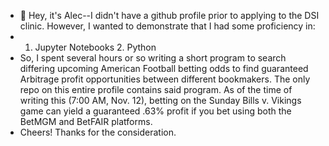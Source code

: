 - 👋 Hey, it's Alec--I didn't have a github profile prior to applying to the DSI clinic. However, I wanted to demonstrate that I had some proficiency in:
- 1. Jupyter Notebooks 2. Python
- So, I spent several hours or so writing a short program to search differing upcoming American Football betting odds to find guaranteed Arbitrage profit opportunities between different bookmakers. The only repo on this entire profile contains said program. As of the time of writing this (7:00 AM, Nov. 12), betting on the Sunday Bills v. Vikings game can yield a guaranteed .63% profit if you bet using both the BetMGM and BetFAIR platforms.
- Cheers! Thanks for the consideration.

<!---
ale-chen/ale-chen is a ✨ special ✨ repository because its `README.md` (this file) appears on your GitHub profile.
You can click the Preview link to take a look at your changes.
--->
